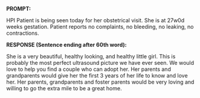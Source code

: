 **PROMPT:**

HPI Patient is being seen today for her obstetrical visit. She is at 27w0d weeks gestation. Patient reports no complaints, no bleeding, no leaking, no contractions.

**RESPONSE (Sentence ending after 60th word):**

She is a very beautiful, healthy looking, and healthy little girl. This is probably the most perfect ultrasound picture we have ever seen. We would love to help you find a couple who can adopt her. Her parents and grandparents would give her the first 3 years of her life to know and love her. Her parents, grandparents and foster parents would be very loving and willing to go the extra mile to be a great home. 